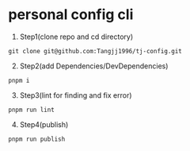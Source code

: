 # personal config cli

1. Step1(clone repo and cd directory)

```
git clone git@github.com:Tangjj1996/tj-config.git
```

2. Step2(add Dependencies/DevDependencies)

```
pnpm i
```

3. Step3(lint for finding and fix error)

```
pnpm run lint
```

4. Step4(publish)

```
pnpm run publish
```
